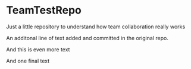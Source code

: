 # TeamTestRepo
Just a little repository to understand how team collaboration really works

An additonal line of text added and committed in the original repo.

And this is even more text

And one final text
